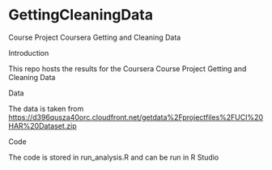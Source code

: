 # GettingCleaningData
Course Project Coursera Getting and Cleaning Data

Introduction

This repo hosts the results for the Coursera Course Project Getting and Cleaning Data

Data

The data is taken from https://d396qusza40orc.cloudfront.net/getdata%2Fprojectfiles%2FUCI%20HAR%20Dataset.zip

Code

The code is stored in run_analysis.R and can be run in R Studio
